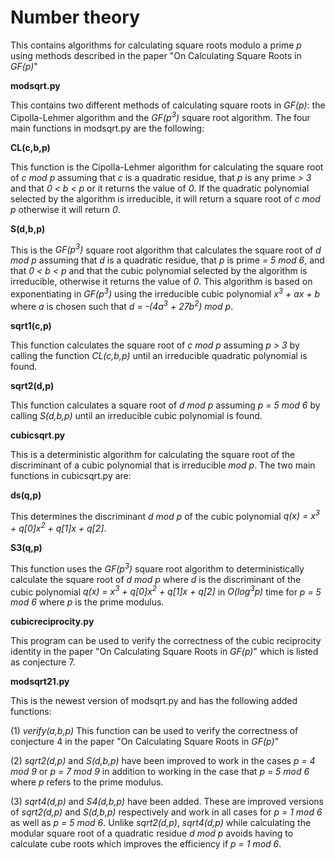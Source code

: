 Number theory
=============


This contains algorithms for calculating square roots modulo a prime *p* using methods described in the paper
"On Calculating Square Roots in *GF(p)*" 


**modsqrt.py**

This contains two different methods of calculating square roots in *GF(p)*: the Cipolla-Lehmer algorithm and the *GF(p<sup>3</sup>)* square root algorithm.  The four main functions in modsqrt.py are the following:

**CL(c,b,p)** 

This function is the Cipolla-Lehmer algorithm for calculating the square root of *c mod p* assuming that *c* is a quadratic residue, that *p* is any prime *> 3* and that *0 < b < p* or it returns the value of *0*.  If the quadratic polynomial selected by the algorithm is irreducible, it will return a square root of *c mod p* otherwise it will return *0*.

        
**S(d,b,p)**

This is the *GF(p<sup>3</sup>)* square root algorithm that calculates the square root of *d mod p* assuming that *d* is a quadratic residue, that *p* is prime *= 5 mod 6*, and that *0 < b < p* and that the cubic polynomial selected by the algorithm is irreducible, otherwise it returns the value of *0*.  This algorithm is based on exponentiating in *GF(p<sup>3</sup>)* using the irreducible cubic polynomial *x<sup>3</sup> + ax + b* where *a* is chosen such that *d = -(4a<sup>3</sup> + 27b<sup>2</sup>) mod p*.
        
**sqrt1(c,p)**
  
This function calculates the square root of *c mod p* assuming *p > 3* by calling the function *CL(c,b,p)* until an irreducible quadratic polynomial is found.
        
**sqrt2(d,p)**
  
This function calculates a square root of *d mod p* assuming *p = 5 mod 6* by calling *S(d,b,p)* until an irreducible cubic polynomial is found.


**cubicsqrt.py**

This is a deterministic algorithm for calculating the square root of the discriminant of a cubic polynomial that is irreducible *mod p*.  The two main functions in cubicsqrt.py are:

**ds(q,p)**

This determines the discriminant *d mod p* of the cubic polynomial *q(x) = x<sup>3</sup> + q[0]x<sup>2</sup> + q[1]x + q[2]*.

**S3(q,p)**

This function uses the *GF(p<sup>3</sup>)* square root algorithm to deterministically calculate the square root of *d mod p* where *d* is the discriminant of the cubic polynomial *q(x) = x<sup>3</sup> + q[0]x<sup>2</sup> + q[1]x + q[2]* in *O(log<sup>3</sup>p)* time for *p = 5 mod 6* where *p* is the prime modulus.

**cubicreciprocity.py**

This program can be used to verify the correctness of the cubic reciprocity identity in the paper "On Calculating Square Roots in *GF(p)*" which is listed as conjecture 7.

**modsqrt21.py**

This is the newest version of modsqrt.py and has the following added functions:

(1) *verify(a,b,p)* This function can be used to verify the correctness of conjecture 4 in the paper "On Calculating Square Roots in *GF(p)*"

(2) *sqrt2(d,p)* and *S(d,b,p)* have been improved to work in the cases *p = 4 mod 9* or *p = 7 mod 9* in addition to working in the case that *p = 5 mod 6* where *p* refers to the prime modulus.

(3) *sqrt4(d,p)* and *S4(d,b,p)* have been added.  These are improved versions of *sqrt2(d,p)* and *S(d,b,p)* respectively and work in all cases for *p = 1 mod 6* as well as *p = 5 mod 6*.  Unlike *sqrt2(d,p)*, *sqrt4(d,p)* while calculating the modular square root of a quadratic residue *d mod p* avoids having to calculate cube roots which improves the efficiency if *p = 1 mod 6*.
